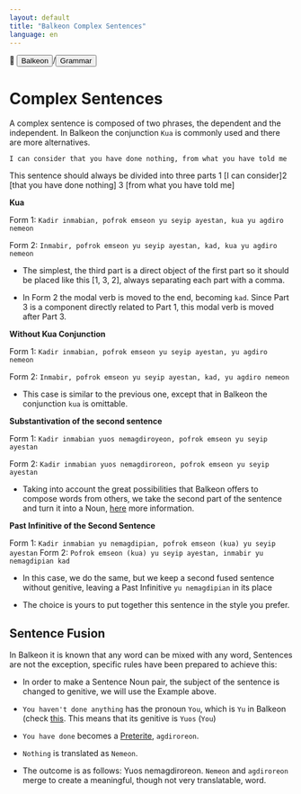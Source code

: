 ```yaml
---
layout: default
title: "Balkeon Complex Sentences"
language: en
---
```


📂 <button class="button-16" role="button" onclick="location.href='../../index'">Balkeon</button>/<button class="button-16" role="button" onclick="location.href='../index'">Grammar</button>

# Complex Sentences

A complex sentence is composed of two phrases, the dependent and the independent. In Balkeon the conjunction `Kua` is commonly used and there are more alternatives.

`I can consider that you have done nothing, from what you have told me`

This sentence should always be divided into three parts 1 [I can consider]2 [that you have done nothing] 3 [from what you have told me]

**Kua**

Form 1: `Kadir inmabian, pofrok emseon yu seyip ayestan, kua yu agdiro nemeon`

Form 2: `Inmabir, pofrok emseon yu seyip ayestan, kad, kua yu agdiro nemeon`

- The simplest, the third part is a direct object of the first part so it should be placed like this [1, 3, 2], always separating each part with a comma.

- In Form 2 the modal verb is moved to the end, becoming `kad`. Since Part 3 is a component directly related to Part 1, this modal verb is moved after Part 3.

**Without Kua Conjunction**

Form 1: `Kadir inmabian, pofrok emseon yu seyip ayestan, yu agdiro nemeon`

Form 2: `Inmabir, pofrok emseon yu seyip ayestan, kad, yu agdiro nemeon`

- This case is similar to the previous one, except that in Balkeon the conjunction `kua` is omittable.

**Substantivation of the second sentence**

Form 1: `Kadir inmabian yuos nemagdiroyeon, pofrok emseon yu seyip ayestan`

Form 2: `Kadir inmabian yuos nemagdiroreon, pofrok emseon yu seyip ayestan`

- Taking into account the great possibilities that Balkeon offers to compose words from others, we take the second part of the sentence and turn it into a Noun, [here](#sentence-fusion) more information.

**Past Infinitive of the Second Sentence**

Form 1: `Kadir inmabian yu nemagdipian, pofrok emseon (kua) yu seyip ayestan`
Form 2: `Pofrok emseon (kua) yu seyip ayestan, inmabir yu nemagdipian kad`

- In this case, we do the same, but we keep a second fused sentence without genitive, leaving a Past Infinitive `yu nemagdipian` in its place

- The choice is yours to put together this sentence in the style you prefer.

## Sentence Fusion

In Balkeon it is known that any word can be mixed with any word, Sentences are not the exception, specific rules have been prepared to achieve this:

- In order to make a Sentence Noun pair, the subject of the sentence is changed to genitive, we will use the Example above.

- `You haven't done anything` has the pronoun `You`, which is `Yu` in Balkeon (check [this](../../en/grammar/sentencewords/#personal-pronouns). This means that its genitive is `Yuos` (`You`)
- `You have done` becomes a [Preterite](../../en/grammar/words/#preterites), `agdiroreon`.
- `Nothing` is translated as `Nemeon`.

- The outcome is as follows: Yuos nemagdiroreon. `Nemeon` and `agdiroreon` merge to create a meaningful, though not very translatable, word.

